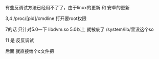有些反调试方法已经用不了了，由于linux的更新 和 安卓的更新

3,4 /proc/[pid]/cmdline 打开要root权限

7的话 只针对5.0一下 libdvm.so 5.0以上 就被废了 /system/lib/里没这个so

11 是 反反调试

后面 就直接给个c文件把